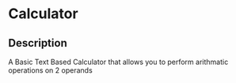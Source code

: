 # Calculator

## Description

A Basic Text Based Calculator that allows you to perform arithmatic operations on 2 operands

